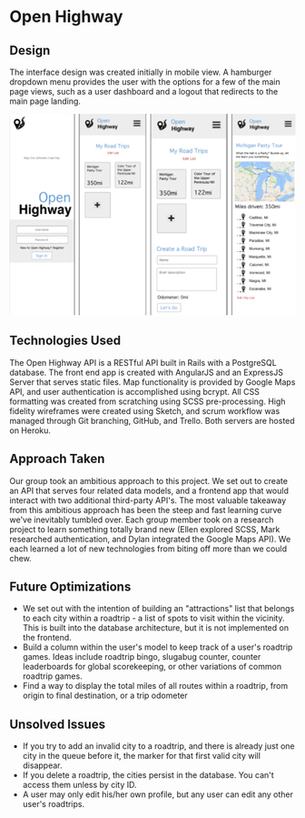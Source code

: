 <h1>Open Highway</h1>
<h2>Design</h2>
<p>The interface design was created initially in mobile view. A hamburger dropdown menu provides the user with the options for a few of the main page views, such as a user dashboard and a logout that redirects to the main page landing.</p>
<img src="public/img/wireframes.png">
<h2>Technologies Used</h2>
<p>The Open Highway API is a RESTful API built in Rails with a PostgreSQL database. The front end app is created with AngularJS and an ExpressJS Server that serves static files. Map functionality is provided by Google Maps API, and user authentication is accomplished using bcrypt. All CSS formatting was created from scratching using SCSS pre-processing. High fidelity wireframes were created using Sketch, and scrum workflow was managed through Git branching, GitHub, and Trello. Both servers are hosted on Heroku.</p>
<h2>Approach Taken</h2>
<p>Our group took an ambitious approach to this project. We set out to create an API that serves four related data models, and a frontend app that would interact with two additional third-party API's. The most valuable takeaway from this ambitious approach has been the steep and fast learning curve we've inevitably tumbled over. Each group member took on a research project to learn something totally brand new (Ellen explored SCSS, Mark researched authentication, and Dylan integrated the Google Maps API). We each learned a lot of new technologies from biting off more than we could chew.</p>
<h2>Future Optimizations</h2>
<ul>
  <li>We set out with the intention of building an "attractions" list that belongs to each city within a roadtrip - a list of spots to visit within the vicinity. This is built into the database architecture, but it is not implemented on the frontend.</li>
  <li>Build a column within the user's model to keep track of a user's roadtrip games. Ideas include roadtrip bingo, slugabug counter, counter leaderboards for global scorekeeping, or other variations of common roadtrip games.</li>
  <li>Find a way to display the total miles of all routes within a roadtrip, from origin to final destination, or a trip odometer</li>
</ul>

<h2>Unsolved Issues</h2>
<ul>
  <li>If you try to add an invalid city to a roadtrip, and there is already just one city in the queue before it, the marker for that first valid city will disappear.</li>
  <li>If you delete a roadtrip, the cities persist in the database. You can't access them unless by city ID.</li>
  <li>A user may only edit his/her own profile, but any user can edit any other user's roadtrips.</li>
</ul>
